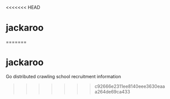 <<<<<<< HEAD
# jackaroo
=======
# jackaroo
Go distributed crawling school recruitment information
>>>>>>> c92666e2311ee8140eee3630eaaa264de69ca433
